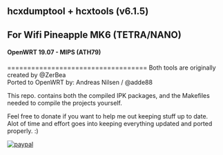 ## hcxdumptool + hcxtools (v6.1.5) 
## For Wifi Pineapple MK6 (TETRA/NANO)  
#### OpenWRT 19.07 - MIPS (ATH79)  

===================================
Both tools are originally created by @ZerBea  
Ported to OpenWRT by: Andreas Nilsen / @adde88  

This repo. contains both the compiled IPK packages, and the Makefiles needed to compile the projects yourself.  

Feel free to donate if you want to help me out keeping stuff up to date.  
Alot of time and effort goes into keeping everything updated and ported properly. :)

[![paypal](https://www.paypalobjects.com/en_US/NO/i/btn/btn_donateCC_LG.gif)](https://www.paypal.com/cgi-bin/webscr?cmd=_s-xclick&hosted_button_id=4HJM939H9PHWW)
